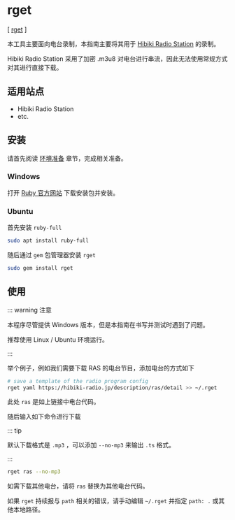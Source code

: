 # rget

[ [rget](https://github.com/wasamas/rget) ]

本工具主要面向电台录制，本指南主要将其用于 [Hibiki Radio Station](http://hibiki-radio.jp/) 的录制。

Hibiki Radio Station 采用了加密 .m3u8 对电台进行串流，因此无法使用常规方式对其进行直接下载。

## 适用站点

- Hibiki Radio Station
- etc.

## 安装

请首先阅读 [环境准备](/zh/preparation/) 章节，完成相关准备。

### Windows

打开 [Ruby 官方网站](https://rubyinstaller.org/) 下载安装包并安装。

### Ubuntu

首先安装 `ruby-full`

```bash
sudo apt install ruby-full
```

随后通过 `gem` 包管理器安装 `rget`

```bash
sudo gem install rget
```

## 使用

::: warning 注意

本程序尽管提供 Windows 版本，但是本指南在书写并测试时遇到了问题。

推荐使用 Linux / Ubuntu 环境运行。

:::

举个例子，例如我们需要下载 RAS 的电台节目，添加电台的方式如下

```bash
# save a template of the radio program config
rget yaml https://hibiki-radio.jp/description/ras/detail >> ~/.rget
```

此处 `ras` 是如上链接中电台代码。

随后输入如下命令进行下载

::: tip

默认下载格式是 `.mp3` ，可以添加 `--no-mp3` 来输出 `.ts` 格式。

:::

```bash
rget ras --no-mp3
```

如需下载其他电台，请将 `ras` 替换为其他电台代码。

如果 `rget` 持续报与 `path` 相关的错误，请手动编辑 `~/.rget` 并指定 `path: .` 或其他本地路径。
